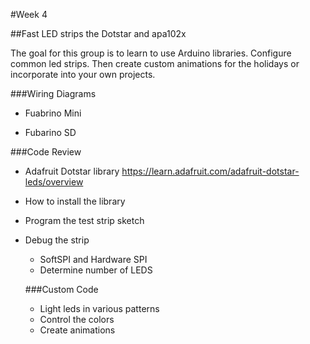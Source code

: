 #Week 4

##Fast LED strips the Dotstar and apa102x

The goal for this group is to learn to use Arduino libraries. Configure common led strips. Then create custom animations for the holidays or incorporate into your own projects.

###Wiring Diagrams

* Fuabrino Mini

* Fubarino SD

###Code Review
* Adafruit Dotstar library https://learn.adafruit.com/adafruit-dotstar-leds/overview
* How to install the library
* Program the test strip sketch
* Debug the strip
  * SoftSPI and Hardware SPI
  * Determine number of LEDS
  
  ###Custom Code
  * Light leds in various patterns
  * Control the colors
  * Create animations
  
  
